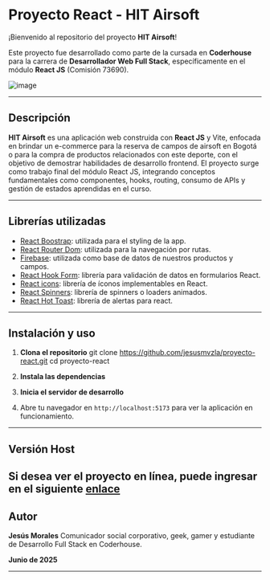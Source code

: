 # Proyecto React - HIT Airsoft

¡Bienvenido al repositorio del proyecto **HIT Airsoft**!

Este proyecto fue desarrollado como parte de la cursada en **Coderhouse** para la carrera de **Desarrollador Web Full Stack**, específicamente en el módulo **React JS** (Comisión 73690).

![image](https://github.com/user-attachments/assets/2915cd16-e08d-4dd4-85e0-de6971d3ca87)

---

## Descripción

**HIT Airsoft** es una aplicación web construida con **React JS** y Vite, enfocada en brindar un e-commerce para la reserva de campos de airsoft en Bogotá o para la compra de productos relacionados con este deporte, con el objetivo de demostrar habilidades de desarrollo frontend. El proyecto surge como trabajo final del módulo React JS, integrando conceptos fundamentales como componentes, hooks, routing, consumo de APIs y gestión de estados aprendidas en el curso.

---

## Librerías utilizadas

- [React Boostrap](https://react-bootstrap.netlify.app/docs/getting-started/introduction): utilizada para el styling de la app.
- [React Router Dom](https://reactrouter.com/home): utilizada para la navegación por rutas.
- [Firebase](https://firebase.google.com/?hl=es-419): utilizada como base de datos de nuestros productos y campos.
- [React Hook Form](https://react-hook-form.com/): librería para validación de datos en formularios React.
- [React icons](https://react-icons.github.io/react-icons/): librería de íconos implementables en React.
- [React Spinners](https://www.davidhu.io/react-spinners/): librería de spinners o loaders animados.
- [React Hot Toast](https://react-hot-toast.com/): librería de alertas para react.

---

## Instalación y uso

1. **Clona el repositorio**
git clone https://github.com/jesusmvzla/proyecto-react.git
cd proyecto-react

2. **Instala las dependencias**

3. **Inicia el servidor de desarrollo**

4. Abre tu navegador en `http://localhost:5173` para ver la aplicación en funcionamiento.

---
## Versión Host
Si desea ver el proyecto en línea, puede ingresar en el siguiente [enlace](https://proyecto-react-orcin.vercel.app/)
---

## Autor

**Jesús Morales**
Comunicador social corporativo, geek, gamer y estudiante de Desarrollo Full Stack en Coderhouse.

**Junio de 2025**

---

